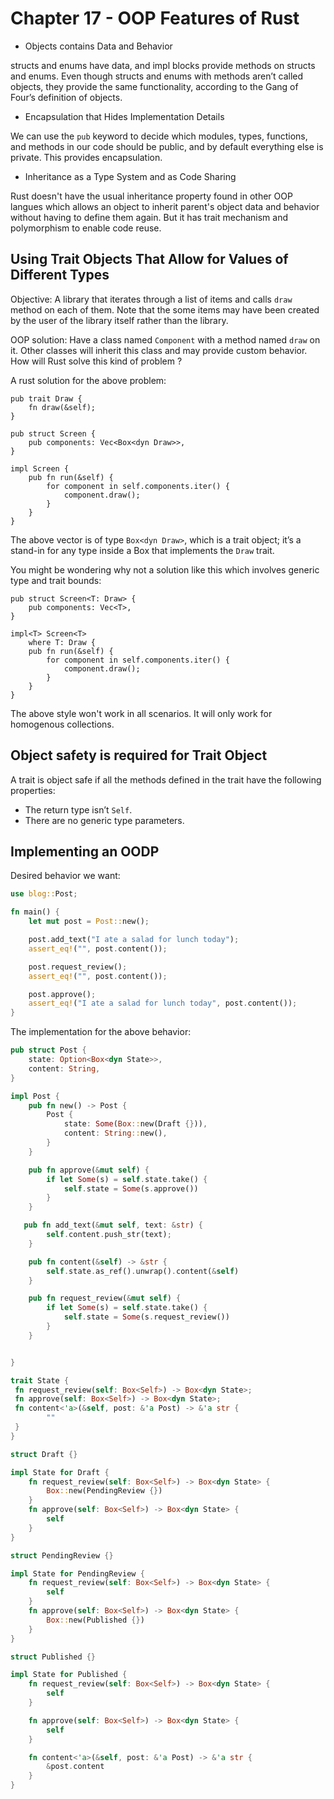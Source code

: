 # Chapter 17 - OOP Features of Rust

* Objects contains Data and Behavior

structs and enums have data, and impl blocks provide methods on
structs and enums. Even though structs and enums with methods aren’t
called objects, they provide the same functionality, according to the
Gang of Four’s definition of objects.

* Encapsulation that Hides Implementation Details

We can use the `pub` keyword to decide which modules, types,
functions, and methods in our code should be public, and by default
everything else is private. This provides encapsulation.

* Inheritance as a Type System and as Code Sharing

Rust doesn't have the usual inheritance property found in other OOP
langues which allows an object to inherit parent's object data and
behavior without having to define them again. But it has trait
mechanism and polymorphism to enable code reuse.

## Using Trait Objects That Allow for Values of Different Types

Objective: A library that iterates through a list of items and calls
`draw` method on each of them. Note that the some items may have been
created by the user of the library itself rather than the library.

OOP solution: Have a class named `Component` with a method named
`draw` on it. Other classes will inherit this class and may provide
custom behavior. How will Rust solve this kind of problem ?

A rust solution for the above problem:

```
pub trait Draw {
    fn draw(&self);
}

pub struct Screen {
    pub components: Vec<Box<dyn Draw>>,
}

impl Screen {
    pub fn run(&self) {
        for component in self.components.iter() {
            component.draw();
        }
    }
}
```

The above vector is of type `Box<dyn Draw>`, which is a trait object; it’s a
stand-in for any type inside a Box that implements the `Draw` trait.

You might be wondering why not a solution like this which involves
generic type and trait bounds:

```
pub struct Screen<T: Draw> {
    pub components: Vec<T>,
}

impl<T> Screen<T>
    where T: Draw {
    pub fn run(&self) {
        for component in self.components.iter() {
            component.draw();
        }
    }
}
```

The above style won't work in all scenarios. It will only work for
homogenous collections.

## Object safety is required for Trait Object

A trait is object safe if all the methods defined in the trait have
the following properties:

* The return type isn’t `Self`.
* There are no generic type parameters.

## Implementing an OODP

Desired behavior we want:

``` rust
use blog::Post;

fn main() {
    let mut post = Post::new();

    post.add_text("I ate a salad for lunch today");
    assert_eq!("", post.content());

    post.request_review();
    assert_eq!("", post.content());

    post.approve();
    assert_eq!("I ate a salad for lunch today", post.content());
}
```

The implementation for the above behavior:

``` rust
pub struct Post {
    state: Option<Box<dyn State>>,
    content: String,
}

impl Post {
    pub fn new() -> Post {
        Post {
            state: Some(Box::new(Draft {})),
            content: String::new(),
        }
    }

    pub fn approve(&mut self) {
        if let Some(s) = self.state.take() {
            self.state = Some(s.approve())
        }
    }

   pub fn add_text(&mut self, text: &str) {
        self.content.push_str(text);
    }

    pub fn content(&self) -> &str {
        self.state.as_ref().unwrap().content(&self)
    }

    pub fn request_review(&mut self) {
        if let Some(s) = self.state.take() {
            self.state = Some(s.request_review())
        }
    }


}

trait State {
 fn request_review(self: Box<Self>) -> Box<dyn State>;
 fn approve(self: Box<Self>) -> Box<dyn State>;
 fn content<'a>(&self, post: &'a Post) -> &'a str {
        ""
 }
}

struct Draft {}

impl State for Draft {
    fn request_review(self: Box<Self>) -> Box<dyn State> {
        Box::new(PendingReview {})
    }
    fn approve(self: Box<Self>) -> Box<dyn State> {
        self
    }
}

struct PendingReview {}

impl State for PendingReview {
    fn request_review(self: Box<Self>) -> Box<dyn State> {
        self
    }
    fn approve(self: Box<Self>) -> Box<dyn State> {
        Box::new(Published {})
    }
}

struct Published {}

impl State for Published {
    fn request_review(self: Box<Self>) -> Box<dyn State> {
        self
    }

    fn approve(self: Box<Self>) -> Box<dyn State> {
        self
    }

    fn content<'a>(&self, post: &'a Post) -> &'a str {
        &post.content
    }
}
```
